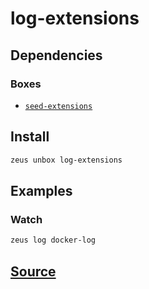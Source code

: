 
log-extensions
====================







## Dependencies
### Boxes
* [`seed-extensions`](seed-extensions.md)




## Install
```bash
zeus unbox log-extensions
```
## Examples
### Watch 
```bash
zeus log docker-log
```











## [Source](https://github.com/liquidapps-io/zeus-sdk/tree/master/boxes/groups/core/log-extensions)